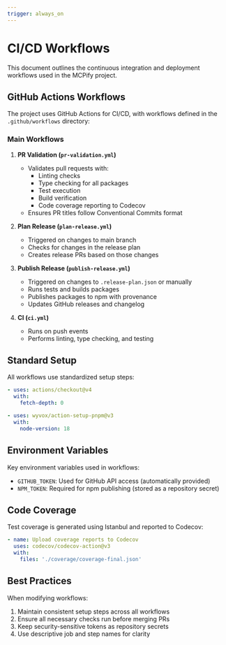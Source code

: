 ```yaml
---
trigger: always_on
---
```


# CI/CD Workflows

This document outlines the continuous integration and deployment workflows used in the MCPify project.

## GitHub Actions Workflows

The project uses GitHub Actions for CI/CD, with workflows defined in the `.github/workflows` directory:

### Main Workflows

1. **PR Validation (`pr-validation.yml`)**
   - Validates pull requests with:
     - Linting checks
     - Type checking for all packages
     - Test execution
     - Build verification
     - Code coverage reporting to Codecov
   - Ensures PR titles follow Conventional Commits format

2. **Plan Release (`plan-release.yml`)**
   - Triggered on changes to main branch
   - Checks for changes in the release plan
   - Creates release PRs based on those changes

3. **Publish Release (`publish-release.yml`)**
   - Triggered on changes to `.release-plan.json` or manually
   - Runs tests and builds packages
   - Publishes packages to npm with provenance
   - Updates GitHub releases and changelog

4. **CI (`ci.yml`)**
   - Runs on push events
   - Performs linting, type checking, and testing

## Standard Setup

All workflows use standardized setup steps:

```yaml
- uses: actions/checkout@v4
  with:
    fetch-depth: 0

- uses: wyvox/action-setup-pnpm@v3
  with:
    node-version: 18
```

## Environment Variables

Key environment variables used in workflows:

- `GITHUB_TOKEN`: Used for GitHub API access (automatically provided)
- `NPM_TOKEN`: Required for npm publishing (stored as a repository secret)

## Code Coverage

Test coverage is generated using Istanbul and reported to Codecov:

```yaml
- name: Upload coverage reports to Codecov
  uses: codecov/codecov-action@v3
  with:
    files: './coverage/coverage-final.json'
```

## Best Practices

When modifying workflows:

1. Maintain consistent setup steps across all workflows
2. Ensure all necessary checks run before merging PRs
3. Keep security-sensitive tokens as repository secrets
4. Use descriptive job and step names for clarity
